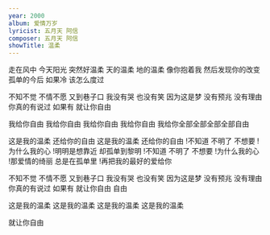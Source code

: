 ```yaml
---
year: 2000
album: 爱情万岁
lyricist: 五月天 阿信
composer: 五月天 阿信
showTitle: 温柔
---
```

走在风中 今天阳光 突然好温柔
天的温柔 地的温柔 像你抱着我
然后发现你的改变 孤单的今后
如果冷 该怎么度过

不知不觉 不情不愿 又到巷子口
我没有哭 也没有笑 因为这是梦
没有预兆 没有理由 你真的有说过
如果有 就让你自由

我给你自由 我给你自由
我给你自由 我给你自由
我给你全部全部全部全部自由

这是我的温柔 还给你的自由
这是我的温柔 还给你的自由
!不知道 不明了 不想要
!为什么我的心
!明明是想靠近 却孤单到黎明
!不知道 不明了 不想要
!为什么我的心
!那爱情的绮丽 总是在孤单里
!再把我的最好的爱给你

不知不觉 不情不愿 又到巷子口
我没有哭 也没有笑 因为这是梦
没有预兆 没有理由 你真的有说过
如果有 就让你自由
自由

这是我的温柔
这是我的温柔
这是我的温柔
这是我的温柔

就让你自由
